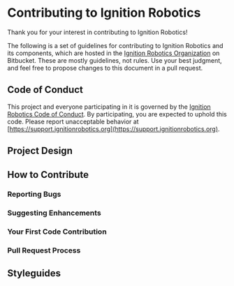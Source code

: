 # Contributing to Ignition Robotics

Thank you for your interest in contributing to Ignition Robotics!

The following is a set of guidelines for contributing to Ignition Robotics
and its components, which are hosted in the [Ignition Robotics
Organization](https://bitbucket.org/ignitionrobotics) on Bitbucket. These
are mostly guidelines, not rules. Use your best judgment, and feel free to
propose changes to this document in a pull request.

## Code of Conduct

This project and everyone participating in it is governed by the [Ignition
Robotics Code of Conduct](https://bitbucket.org/ignitionrobotics/ign-gazebo/src/default/CODE_OF_CONDUCT.md). By participating, you are expected to uphold this
code. Please report unacceptable behavior at [https://support.ignitionrobotics.org](https://support.ignitionrobotics.org).

## Project Design

## How to Contribute

### Reporting Bugs

### Suggesting Enhancements

### Your First Code Contribution

### Pull Request Process

## Styleguides

